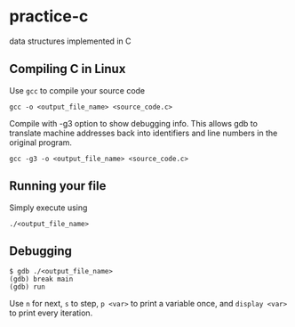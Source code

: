 # practice-c
data structures implemented in C

## Compiling C in Linux
Use `gcc` to compile your source code
```
gcc -o <output_file_name> <source_code.c>
```
Compile with -g3 option to show debugging info. This allows gdb to translate machine addresses back into identifiers and line numbers in the original program.
```
gcc -g3 -o <output_file_name> <source_code.c>
```

## Running your file
Simply execute using 
```
./<output_file_name>
```

## Debugging
```
$ gdb ./<output_file_name>
(gdb) break main
(gdb) run
```
Use `n` for next, `s` to step, `p <var>` to print a variable once, and `display <var>` to print every iteration.